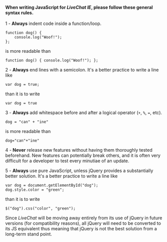<b>When writing JavaScript for <em>LiveChat IE</em>, please follow these general syntax rules.</b>
<br>
<br>
1 - <b>Always</b> indent code inside a function/loop.
```
function dog() {
    console.log("Woof!");
};
```
is more readable than
```
function dog() { console.log("Woof!"); };
```


2 - <b>Always</b> end lines with a semicolon. It's a better practice to write a line like
```
var dog = true;
```
than it is to write
```
var dog = true
```


3 - <b>Always</b> add whitespace before and after a logical operator (<code>+</code>, <code>%</code>, <code>=</code>, etc).
```
dog = "can" + "ine"
```
is more readable than
```
dog="can"+"ine"
```


4 - <b>Never</b> release new features without having them thoroughly tested beforehand. New features can potentially break others, and it is often very difficult for a developer to test every minutiae of an update.


5 - <b>Always</b> use pure JavaScript, unless jQuery provides a substantially better solution. It's a better practice to write a line like
```
var dog = document.getElementById("dog");
dog.style.color = "green";
```
than it is to write
```
$("dog").css("color", "green");
```
Since <em>LiveChat</em> will be moving away entirely from its use of jQuery in future versions (for compatibility reasons), all jQuery will need to be converted to its JS equivalent thus meaning that jQuery is not the best solution from a long-term stand point.
